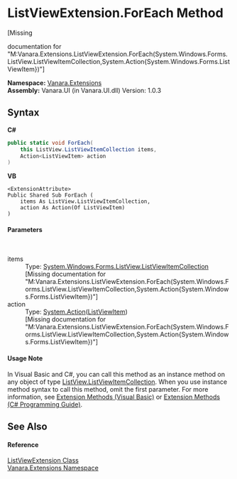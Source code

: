 # ListViewExtension.ForEach Method 
 

\[Missing <summary> documentation for "M:Vanara.Extensions.ListViewExtension.ForEach(System.Windows.Forms.ListView.ListViewItemCollection,System.Action{System.Windows.Forms.ListViewItem})"\]

**Namespace:**&nbsp;<a href="9abe54ff-18ce-e333-beed-30e855655381">Vanara.Extensions</a><br />**Assembly:**&nbsp;Vanara.UI (in Vanara.UI.dll) Version: 1.0.3

## Syntax

**C#**<br />
``` C#
public static void ForEach(
	this ListView.ListViewItemCollection items,
	Action<ListViewItem> action
)
```

**VB**<br />
``` VB
<ExtensionAttribute>
Public Shared Sub ForEach ( 
	items As ListView.ListViewItemCollection,
	action As Action(Of ListViewItem)
)
```


#### Parameters
&nbsp;<dl><dt>items</dt><dd>Type: <a href="http://msdn2.microsoft.com/en-us/library/yzweb0dy" target="_blank">System.Windows.Forms.ListView.ListViewItemCollection</a><br />\[Missing <param name="items"/> documentation for "M:Vanara.Extensions.ListViewExtension.ForEach(System.Windows.Forms.ListView.ListViewItemCollection,System.Action{System.Windows.Forms.ListViewItem})"\]</dd><dt>action</dt><dd>Type: <a href="http://msdn2.microsoft.com/en-us/library/018hxwa8" target="_blank">System.Action</a>(<a href="http://msdn2.microsoft.com/en-us/library/190b53wz" target="_blank">ListViewItem</a>)<br />\[Missing <param name="action"/> documentation for "M:Vanara.Extensions.ListViewExtension.ForEach(System.Windows.Forms.ListView.ListViewItemCollection,System.Action{System.Windows.Forms.ListViewItem})"\]</dd></dl>

#### Usage Note
In Visual Basic and C#, you can call this method as an instance method on any object of type <a href="http://msdn2.microsoft.com/en-us/library/yzweb0dy" target="_blank">ListView.ListViewItemCollection</a>. When you use instance method syntax to call this method, omit the first parameter. For more information, see <a href="http://msdn.microsoft.com/en-us/library/bb384936.aspx">Extension Methods (Visual Basic)</a> or <a href="http://msdn.microsoft.com/en-us/library/bb383977.aspx">Extension Methods (C# Programming Guide)</a>.

## See Also


#### Reference
<a href="3e5258c0-2fc2-fa30-46e7-ec6ea45b218a">ListViewExtension Class</a><br /><a href="9abe54ff-18ce-e333-beed-30e855655381">Vanara.Extensions Namespace</a><br />